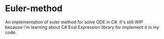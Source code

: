 # Euler-method
An implementation of euler method for solve ODE in C#.
It's still WIP because i'm learning about C# Eval Expression library for implement it in my code.

